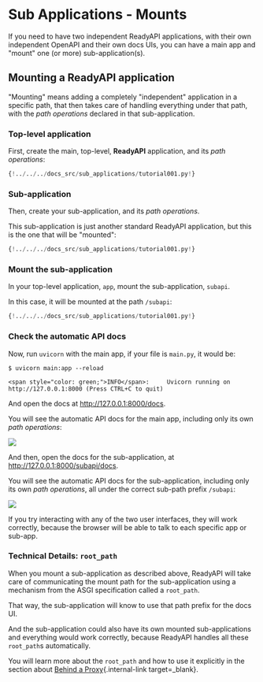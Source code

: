 # Sub Applications - Mounts

If you need to have two independent ReadyAPI applications, with their own independent OpenAPI and their own docs UIs, you can have a main app and "mount" one (or more) sub-application(s).

## Mounting a **ReadyAPI** application

"Mounting" means adding a completely "independent" application in a specific path, that then takes care of handling everything under that path, with the _path operations_ declared in that sub-application.

### Top-level application

First, create the main, top-level, **ReadyAPI** application, and its *path operations*:

```Python hl_lines="3  6-8"
{!../../../docs_src/sub_applications/tutorial001.py!}
```

### Sub-application

Then, create your sub-application, and its *path operations*.

This sub-application is just another standard ReadyAPI application, but this is the one that will be "mounted":

```Python hl_lines="11  14-16"
{!../../../docs_src/sub_applications/tutorial001.py!}
```

### Mount the sub-application

In your top-level application, `app`, mount the sub-application, `subapi`.

In this case, it will be mounted at the path `/subapi`:

```Python hl_lines="11  19"
{!../../../docs_src/sub_applications/tutorial001.py!}
```

### Check the automatic API docs

Now, run `uvicorn` with the main app, if your file is `main.py`, it would be:

<div class="termy">

```console
$ uvicorn main:app --reload

<span style="color: green;">INFO</span>:     Uvicorn running on http://127.0.0.1:8000 (Press CTRL+C to quit)
```

</div>

And open the docs at <a href="http://127.0.0.1:8000/docs" class="external-link" target="_blank">http://127.0.0.1:8000/docs</a>.

You will see the automatic API docs for the main app, including only its own _path operations_:

<img src="/img/tutorial/sub-applications/image01.png">

And then, open the docs for the sub-application, at <a href="http://127.0.0.1:8000/subapi/docs" class="external-link" target="_blank">http://127.0.0.1:8000/subapi/docs</a>.

You will see the automatic API docs for the sub-application, including only its own _path operations_, all under the correct sub-path prefix `/subapi`:

<img src="/img/tutorial/sub-applications/image02.png">

If you try interacting with any of the two user interfaces, they will work correctly, because the browser will be able to talk to each specific app or sub-app.

### Technical Details: `root_path`

When you mount a sub-application as described above, ReadyAPI will take care of communicating the mount path for the sub-application using a mechanism from the ASGI specification called a `root_path`.

That way, the sub-application will know to use that path prefix for the docs UI.

And the sub-application could also have its own mounted sub-applications and everything would work correctly, because ReadyAPI handles all these `root_path`s automatically.

You will learn more about the `root_path` and how to use it explicitly in the section about [Behind a Proxy](./behind-a-proxy.md){.internal-link target=_blank}.
